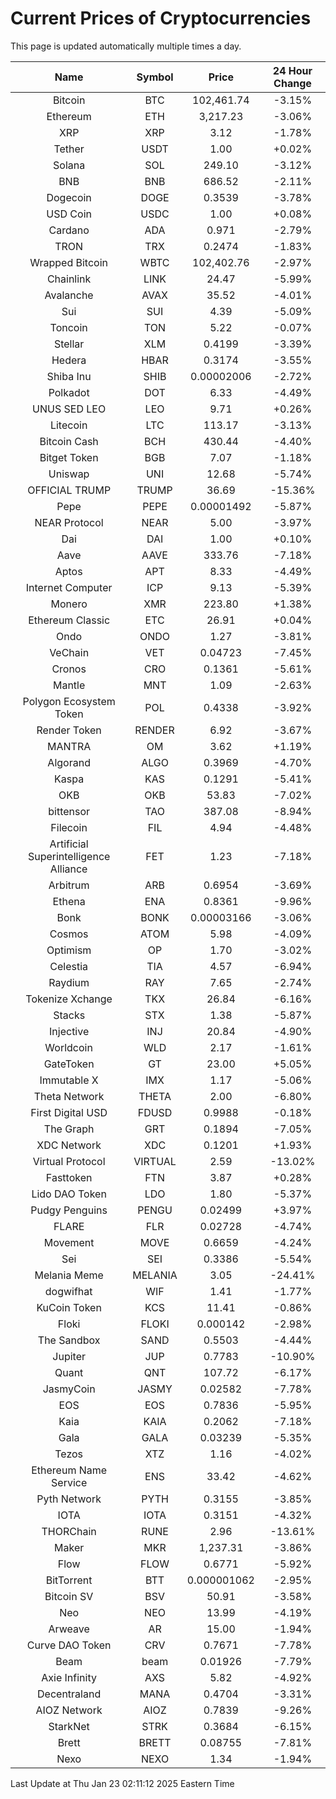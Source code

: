 # Current Prices of Cryptocurrencies
This page is updated automatically multiple times a day.

| Name | Symbol | Price | 24 Hour Change |
| :---: |:---:| :---: | :---: |
| Bitcoin | BTC | 102,461.74 | -3.15% |
| Ethereum | ETH | 3,217.23 | -3.06% |
| XRP | XRP | 3.12 | -1.78% |
| Tether | USDT | 1.00 | +0.02% |
| Solana | SOL | 249.10 | -3.12% |
| BNB | BNB | 686.52 | -2.11% |
| Dogecoin | DOGE | 0.3539 | -3.78% |
| USD Coin | USDC | 1.00 | +0.08% |
| Cardano | ADA | 0.971 | -2.79% |
| TRON | TRX | 0.2474 | -1.83% |
| Wrapped Bitcoin | WBTC | 102,402.76 | -2.97% |
| Chainlink | LINK | 24.47 | -5.99% |
| Avalanche | AVAX | 35.52 | -4.01% |
| Sui | SUI | 4.39 | -5.09% |
| Toncoin | TON | 5.22 | -0.07% |
| Stellar | XLM | 0.4199 | -3.39% |
| Hedera | HBAR | 0.3174 | -3.55% |
| Shiba Inu | SHIB | 0.00002006 | -2.72% |
| Polkadot | DOT | 6.33 | -4.49% |
| UNUS SED LEO | LEO | 9.71 | +0.26% |
| Litecoin | LTC | 113.17 | -3.13% |
| Bitcoin Cash | BCH | 430.44 | -4.40% |
| Bitget Token | BGB | 7.07 | -1.18% |
| Uniswap | UNI | 12.68 | -5.74% |
| OFFICIAL TRUMP | TRUMP | 36.69 | -15.36% |
| Pepe | PEPE | 0.00001492 | -5.87% |
| NEAR Protocol | NEAR | 5.00 | -3.97% |
| Dai | DAI | 1.00 | +0.10% |
| Aave | AAVE | 333.76 | -7.18% |
| Aptos | APT | 8.33 | -4.49% |
| Internet Computer | ICP | 9.13 | -5.39% |
| Monero | XMR | 223.80 | +1.38% |
| Ethereum Classic | ETC | 26.91 | +0.04% |
| Ondo | ONDO | 1.27 | -3.81% |
| VeChain | VET | 0.04723 | -7.45% |
| Cronos | CRO | 0.1361 | -5.61% |
| Mantle | MNT | 1.09 | -2.63% |
| Polygon Ecosystem Token | POL | 0.4338 | -3.92% |
| Render Token | RENDER | 6.92 | -3.67% |
| MANTRA | OM | 3.62 | +1.19% |
| Algorand | ALGO | 0.3969 | -4.70% |
| Kaspa | KAS | 0.1291 | -5.41% |
| OKB | OKB | 53.83 | -7.02% |
| bittensor | TAO | 387.08 | -8.94% |
| Filecoin | FIL | 4.94 | -4.48% |
| Artificial Superintelligence Alliance | FET | 1.23 | -7.18% |
| Arbitrum | ARB | 0.6954 | -3.69% |
| Ethena | ENA | 0.8361 | -9.96% |
| Bonk | BONK | 0.00003166 | -3.06% |
| Cosmos | ATOM | 5.98 | -4.09% |
| Optimism | OP | 1.70 | -3.02% |
| Celestia | TIA | 4.57 | -6.94% |
| Raydium | RAY | 7.65 | -2.74% |
| Tokenize Xchange | TKX | 26.84 | -6.16% |
| Stacks | STX | 1.38 | -5.87% |
| Injective | INJ | 20.84 | -4.90% |
| Worldcoin | WLD | 2.17 | -1.61% |
| GateToken | GT | 23.00 | +5.05% |
| Immutable X | IMX | 1.17 | -5.06% |
| Theta Network | THETA | 2.00 | -6.80% |
| First Digital USD | FDUSD | 0.9988 | -0.18% |
| The Graph | GRT | 0.1894 | -7.05% |
| XDC Network | XDC | 0.1201 | +1.93% |
| Virtual Protocol | VIRTUAL | 2.59 | -13.02% |
| Fasttoken | FTN | 3.87 | +0.28% |
| Lido DAO Token | LDO | 1.80 | -5.37% |
| Pudgy Penguins | PENGU | 0.02499 | +3.97% |
| FLARE | FLR | 0.02728 | -4.74% |
| Movement | MOVE | 0.6659 | -4.24% |
| Sei | SEI | 0.3386 | -5.54% |
| Melania Meme | MELANIA | 3.05 | -24.41% |
| dogwifhat | WIF | 1.41 | -1.77% |
| KuCoin Token | KCS | 11.41 | -0.86% |
| Floki | FLOKI | 0.000142 | -2.98% |
| The Sandbox | SAND | 0.5503 | -4.44% |
| Jupiter | JUP | 0.7783 | -10.90% |
| Quant | QNT | 107.72 | -6.17% |
| JasmyCoin | JASMY | 0.02582 | -7.78% |
| EOS | EOS | 0.7836 | -5.95% |
| Kaia | KAIA | 0.2062 | -7.18% |
| Gala | GALA | 0.03239 | -5.35% |
| Tezos | XTZ | 1.16 | -4.02% |
| Ethereum Name Service | ENS | 33.42 | -4.62% |
| Pyth Network | PYTH | 0.3155 | -3.85% |
| IOTA | IOTA | 0.3151 | -4.32% |
| THORChain | RUNE | 2.96 | -13.61% |
| Maker | MKR | 1,237.31 | -3.86% |
| Flow | FLOW | 0.6771 | -5.92% |
| BitTorrent | BTT | 0.000001062 | -2.95% |
| Bitcoin SV | BSV | 50.91 | -3.58% |
| Neo | NEO | 13.99 | -4.19% |
| Arweave | AR | 15.00 | -1.94% |
| Curve DAO Token | CRV | 0.7671 | -7.78% |
| Beam | beam | 0.01926 | -7.79% |
| Axie Infinity | AXS | 5.82 | -4.92% |
| Decentraland | MANA | 0.4704 | -3.31% |
| AIOZ Network | AIOZ | 0.7839 | -9.26% |
| StarkNet | STRK | 0.3684 | -6.15% |
| Brett | BRETT | 0.08755 | -7.81% |
| Nexo | NEXO | 1.34 | -1.94% |

Last Update at Thu Jan 23 02:11:12 2025 Eastern Time